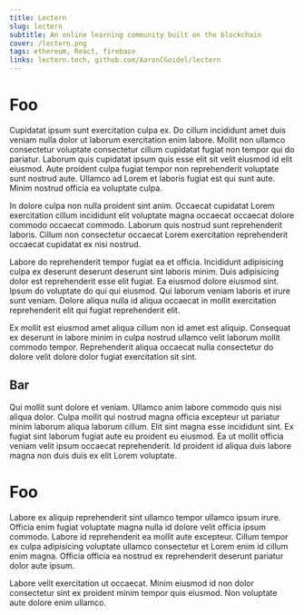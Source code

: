 ```yaml
---
title: Lectern
slug: lectern
subtitle: An online learning community built on the blockchain
cover: /lectern.png
tags: ethereum, React, firebase
links: lectern.tech, github.com/AaronCGoidel/lectern
---
```


# Foo

Cupidatat ipsum sunt exercitation culpa ex. Do cillum incididunt amet duis veniam nulla dolor ut laborum exercitation enim labore. Mollit non ullamco consectetur voluptate consectetur cillum cupidatat fugiat non tempor qui do pariatur. Laborum quis cupidatat ipsum quis esse elit sit velit eiusmod id elit eiusmod. Aute proident culpa fugiat tempor non reprehenderit voluptate sunt nostrud aute. Ullamco ad Lorem et laboris fugiat est qui sunt aute. Minim nostrud officia ea voluptate culpa.

In dolore culpa non nulla proident sint anim. Occaecat cupidatat Lorem exercitation cillum incididunt elit voluptate magna occaecat occaecat dolore commodo occaecat commodo. Laborum quis nostrud sunt reprehenderit laboris. Cillum non consectetur occaecat Lorem exercitation reprehenderit occaecat cupidatat ex nisi nostrud.

Labore do reprehenderit tempor fugiat ea et officia. Incididunt adipisicing culpa ex deserunt deserunt deserunt sint laboris minim. Duis adipisicing dolor est reprehenderit esse elit fugiat. Ea eiusmod dolore eiusmod sint. Ipsum do voluptate do qui qui eiusmod. Qui laborum veniam laboris et irure sunt veniam. Dolore aliqua nulla id aliqua occaecat in mollit exercitation reprehenderit elit qui fugiat reprehenderit elit.

Ex mollit est eiusmod amet aliqua cillum non id amet est aliquip. Consequat ex deserunt in labore minim in culpa nostrud ullamco velit laborum mollit commodo tempor. Reprehenderit aliqua occaecat nulla consectetur do dolore velit dolore dolor fugiat exercitation sit sint.

## Bar

Qui mollit sunt dolore et veniam. Ullamco anim labore commodo quis nisi aliqua dolor. Culpa mollit qui nostrud magna officia excepteur ut pariatur minim laborum aliqua laborum cillum. Elit sint magna esse incididunt sint. Ex fugiat sint laborum fugiat aute eu proident eu eiusmod. Ea ut mollit officia veniam velit ipsum occaecat reprehenderit. Id proident id aliqua duis labore magna non duis duis ex elit Lorem voluptate.

# Foo

Labore ex aliquip reprehenderit sint ullamco tempor ullamco ipsum irure. Officia enim fugiat voluptate magna nulla id dolore velit officia ipsum commodo. Labore id reprehenderit ea mollit aute excepteur. Cillum tempor ex culpa adipisicing voluptate ullamco consectetur et Lorem enim id cillum enim magna. Officia officia ea nostrud ex reprehenderit deserunt pariatur dolor aute ipsum.

Labore velit exercitation ut occaecat. Minim eiusmod id non dolor consectetur sint ex proident minim tempor quis eiusmod. Non voluptate aute dolore enim ullamco.